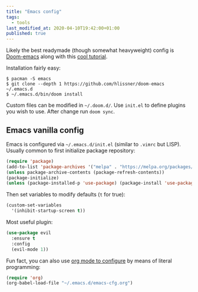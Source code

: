 ```yaml
---
title: "Emacs config"
tags:
  - tools
last_modified_at: 2020-04-10T19:42:00+01:00
published: true
---
```



Likely the best readymade (though somewhat heavyweight) config is
[Doom-emacs](https://github.com/hlissner/doom-emacs/)
along with this
[cool tutorial](https://www.ianjones.us/zaiste-programming-doom-emacs-tutorial#org7ad2452).

Installation fairly easy:
```
$ pacman -S emacs
$ git clone --depth 1 https://github.com/hlissner/doom-emacs ~/.emacs.d
$ ~/.emacs.d/bin/doom install
```

Custom files can be modified in `~/.doom.d/`.
Use `init.el` to define plugins you wish to use.
After change run `doom sync`.


## Emacs vanilla config

Emacs is configured via `~/.emacs.d/init.el` (similar to `.vimrc` but LISP).
Usually common to first initialize package repository:
```lisp
(require 'package)
(add-to-list 'package-archives '("melpa" . "https://melpa.org/packages/"))
(unless package-archive-contents (package-refresh-contents))
(package-initialize)
(unless (package-installed-p 'use-package) (package-install 'use-package))
```

Then set variables to modify defaults (`t` for true):
```lisp
(custom-set-variables
  '(inhibit-startup-screen t))
```

Most useful plugin:
```lisp
(use-package evil
  :ensure t
  :config
  (evil-mode 1))
```

Fun fact, you can also use [org mode to configure](https://xvrdm.github.io/2017/05/29/a-minimal-emacs-setup-with-orgmode/)
by means of literal programming:
```lisp
(require 'org)
(org-babel-load-file "~/.emacs.d/emacs-cfg.org")
```

